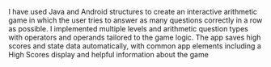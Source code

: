 I have used Java and Android structures to create an interactive arithmetic game in which the user tries to answer as many questions correctly in a row as possible. I implemented multiple levels and arithmetic question types with operators and operands tailored to the game logic. The app saves high scores and state data automatically, with common app elements including a High Scores display and helpful information about the game
